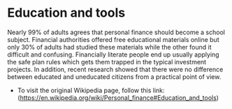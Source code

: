 # Education and tools
Nearly 99% of adults agrees that personal finance should become a school subject. Financial authorities offered free educational materials online but only 30% of adults had studied these materials while the other found it difficult and confusing. Financially literate people end up usually applying the safe plan rules which gets them trapped in the typical investment projects. In addition, recent research showed that there were no difference between educated and uneducated citizens from a practical point of view.

- To visit the original Wikipedia page, follow this link: (https://en.wikipedia.org/wiki/Personal_finance#Education_and_tools)